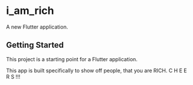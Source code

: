 # i_am_rich

A new Flutter application.

## Getting Started

This project is a starting point for a Flutter application.

This app is built specifically to show off people, that you are RICH.
                       C H E E R S !!!
